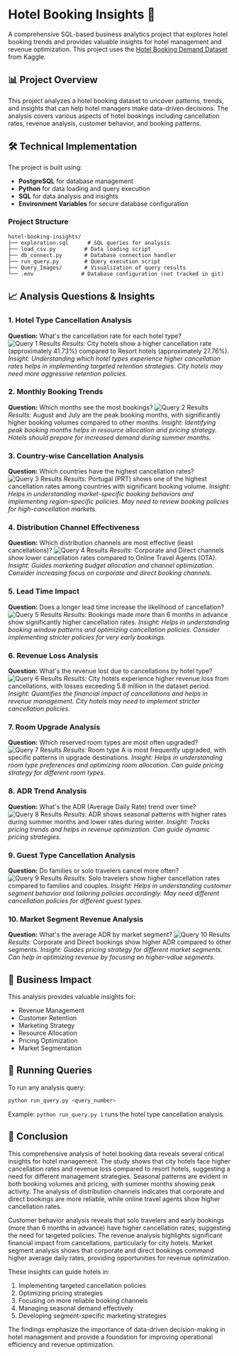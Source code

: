 # Hotel Booking Insights 🏨

A comprehensive SQL-based business analytics project that explores hotel booking trends and provides valuable insights for hotel management and revenue optimization. This project uses the [Hotel Booking Demand Dataset](https://www.kaggle.com/datasets/jessemostipak/hotel-booking-demand) from Kaggle.

## 📊 Project Overview

This project analyzes a hotel booking dataset to uncover patterns, trends, and insights that can help hotel managers make data-driven decisions. The analysis covers various aspects of hotel bookings including cancellation rates, revenue analysis, customer behavior, and booking patterns.

## 🛠️ Technical Implementation

The project is built using:
- **PostgreSQL** for database management
- **Python** for data loading and query execution
- **SQL** for data analysis and insights
- **Environment Variables** for secure database configuration

### Project Structure
```
hotel-booking-insights/
├── exploration.sql      # SQL queries for analysis
├── load_csv.py         # Data loading script
├── db_connect.py       # Database connection handler
├── run_query.py        # Query execution script
├── Query_Images/       # Visualization of query results
└── .env               # Database configuration (not tracked in git)
```


## 📈 Analysis Questions & Insights

### 1. Hotel Type Cancellation Analysis
**Question:** What's the cancellation rate for each hotel type?
![Query 1 Results](Query_Images/query%201.jpg)
*Results:* City hotels show a higher cancellation rate (approximately 41.73%) compared to Resort hotels (approximately 27.76%).
*Insight: Understanding which hotel types experience higher cancellation rates helps in implementing targeted retention strategies. City hotels may need more aggressive retention policies.*

### 2. Monthly Booking Trends
**Question:** Which months see the most bookings?
![Query 2 Results](Query_Images/query%202.jpg)
*Results:* August and July are the peak booking months, with significantly higher booking volumes compared to other months.
*Insight: Identifying peak booking months helps in resource allocation and pricing strategy. Hotels should prepare for increased demand during summer months.*

### 3. Country-wise Cancellation Analysis
**Question:** Which countries have the highest cancellation rates?
![Query 3 Results](Query_Images/query%203.jpg)
*Results:* Portugal (PRT) shows one of the highest cancellation rates among countries with significant booking volume.
*Insight: Helps in understanding market-specific booking behaviors and implementing region-specific policies. May need to review booking policies for high-cancellation markets.*

### 4. Distribution Channel Effectiveness
**Question:** Which distribution channels are most effective (least cancellations)?
![Query 4 Results](Query_Images/query%204.jpg)
*Results:* Corporate and Direct channels show lower cancellation rates compared to Online Travel Agents (OTA).
*Insight: Guides marketing budget allocation and channel optimization. Consider increasing focus on corporate and direct booking channels.*

### 5. Lead Time Impact
**Question:** Does a longer lead time increase the likelihood of cancellation?
![Query 5 Results](Query_Images/query%205.jpg)
*Results:* Bookings made more than 6 months in advance show significantly higher cancellation rates.
*Insight: Helps in understanding booking window patterns and optimizing cancellation policies. Consider implementing stricter policies for very early bookings.*

### 6. Revenue Loss Analysis
**Question:** What's the revenue lost due to cancellations by hotel type?
![Query 6 Results](Query_Images/query%206.jpg)
*Results:* City hotels experience higher revenue loss from cancellations, with losses exceeding 5.8 million in the dataset period.
*Insight: Quantifies the financial impact of cancellations and helps in revenue management. City hotels may need to implement stricter cancellation policies.*

### 7. Room Upgrade Analysis
**Question:** Which reserved room types are most often upgraded?
![Query 7 Results](Query_Images/query%207.jpg)
*Results:* Room type A is most frequently upgraded, with specific patterns in upgrade destinations.
*Insight: Helps in understanding room type preferences and optimizing room allocation. Can guide pricing strategy for different room types.*

### 8. ADR Trend Analysis
**Question:** What's the ADR (Average Daily Rate) trend over time?
![Query 8 Results](Query_Images/query%208.jpg)
*Results:* ADR shows seasonal patterns with higher rates during summer months and lower rates during winter.
*Insight: Tracks pricing trends and helps in revenue optimization. Can guide dynamic pricing strategies.*

### 9. Guest Type Cancellation Analysis
**Question:** Do families or solo travelers cancel more often?
![Query 9 Results](Query_Images/query%209.jpg)
*Results:* Solo travelers show higher cancellation rates compared to families and couples.
*Insight: Helps in understanding customer segment behavior and tailoring policies accordingly. May need different cancellation policies for different guest types.*

### 10. Market Segment Revenue Analysis
**Question:** What's the average ADR by market segment?
![Query 10 Results](Query_Images/query%2010.jpg)
*Results:* Corporate and Direct bookings show higher ADR compared to other segments.
*Insight: Guides pricing strategy for different market segments. Can help in optimizing revenue by focusing on higher-value segments.*

## 🎯 Business Impact

This analysis provides valuable insights for:
- Revenue Management
- Customer Retention
- Marketing Strategy
- Resource Allocation
- Pricing Optimization
- Market Segmentation

## 🔄 Running Queries

To run any analysis query:
```bash
python run_query.py <query_number>
```
Example: `python run_query.py 1` runs the hotel type cancellation analysis.

## 📝 Conclusion

This comprehensive analysis of hotel booking data reveals several critical insights for hotel management. The study shows that city hotels face higher cancellation rates and revenue loss compared to resort hotels, suggesting a need for different management strategies. Seasonal patterns are evident in both booking volumes and pricing, with summer months showing peak activity. The analysis of distribution channels indicates that corporate and direct bookings are more reliable, while online travel agents show higher cancellation rates. 

Customer behavior analysis reveals that solo travelers and early bookings (more than 6 months in advance) have higher cancellation rates, suggesting the need for targeted policies. The revenue analysis highlights significant financial impact from cancellations, particularly for city hotels. Market segment analysis shows that corporate and direct bookings command higher average daily rates, providing opportunities for revenue optimization.

These insights can guide hotels in:
1. Implementing targeted cancellation policies
2. Optimizing pricing strategies
3. Focusing on more reliable booking channels
4. Managing seasonal demand effectively
5. Developing segment-specific marketing strategies

The findings emphasize the importance of data-driven decision-making in hotel management and provide a foundation for improving operational efficiency and revenue optimization.

